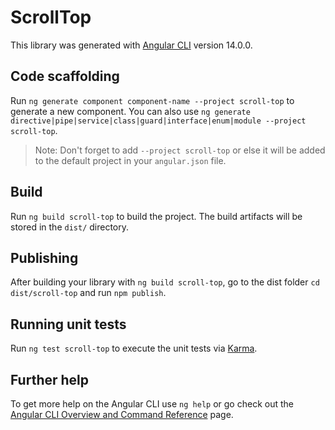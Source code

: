 # ScrollTop

This library was generated with [Angular CLI](https://github.com/angular/angular-cli) version 14.0.0.

## Code scaffolding

Run `ng generate component component-name --project scroll-top` to generate a new component. You can also use `ng generate directive|pipe|service|class|guard|interface|enum|module --project scroll-top`.
> Note: Don't forget to add `--project scroll-top` or else it will be added to the default project in your `angular.json` file. 

## Build

Run `ng build scroll-top` to build the project. The build artifacts will be stored in the `dist/` directory.

## Publishing

After building your library with `ng build scroll-top`, go to the dist folder `cd dist/scroll-top` and run `npm publish`.

## Running unit tests

Run `ng test scroll-top` to execute the unit tests via [Karma](https://karma-runner.github.io).

## Further help

To get more help on the Angular CLI use `ng help` or go check out the [Angular CLI Overview and Command Reference](https://angular.io/cli) page.
